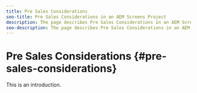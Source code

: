```yaml
---
title: Pre Sales Considerations
seo-title: Pre Sales Considerations in an AEM Screens Project
description: The page describes Pre Sales Considerations in an AEM Screens project
seo-description: The page describes Pre Sales Considerations in an AEM Screens project
---
```


# Pre Sales Considerations {#pre-sales-considerations}

This is an introduction.
